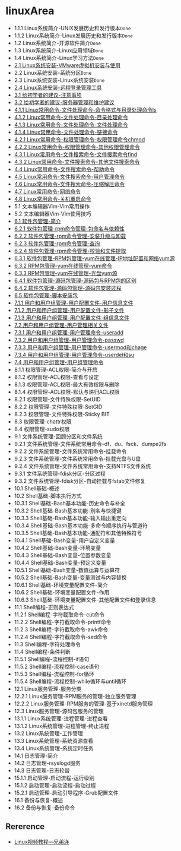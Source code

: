 # linuxArea

- 1.1.1 Linux系统简介-UNIX发展历史和发行版本`Done`
- 1.1.2 Linux系统简介-Linux发展历史和发行版本`Done`
- 1.2 Linux系统简介-开源软件简介`Done`
- 1.3 Linux系统简介-Linux应用领域`Done`
- 1.4 Linux系统简介-Linux学习方法`Done`
- [2.1 Linux系统安装-VMware虚拟机安装与使用](doc/2.1.md)
- 2.2 Linux系统安装-系统分区`Done`
- 2.3 Linux系统安装-Linux系统安装`Done`
- [2.4 Linux系统安装-远程登录管理工具](doc/2.4.md)
- [3.1 给初学者的建议-注意事项](doc/3.1.md)
- [3.2 给初学者的建议-服务器管理和维护建议](doc/3.2.md)
- [4.1.1 Linux常用命令-文件处理命令-命令格式与目录处理命令ls](doc/4.1.1.md)
- [4.1.2 Linux常用命令-文件处理命令-目录处理命令](doc/4.1.2.md)
- [4.1.3 Linux常用命令-文件处理命令-文件处理命令](doc/4.1.3.md)
- [4.1.4 Linux常用命令-文件处理命令-链接命令](doc/4.1.4.md)
- [4.2.1 Linux常用命令-权限管理命令-权限管理命令chmod](doc/4.2.1.md)
- [4.2.2 Linux常用命令-权限管理命令-其他权限管理命令](doc/4.2.2.md)
- [4.3.1 Linux常用命令-文件搜索命令-文件搜索命令find](doc/4.3.1.md)
- [4.3.2 Linux常用命令-文件搜索命令-其他文件搜索命令](doc/4.3.2.md)
- [4.4 Linux常用命令-文件搜索命令-帮助命令](doc/4.4.md)
- [4.5 Linux常用命令-文件搜索命令-用户管理命令](doc/4.5.md)
- [4.6 Linux常用命令-文件搜索命令-压缩解压命令](doc/4.6.md)
- [4.7 Linux常用命令-网络命令](doc/4.7.md)
- [4.8 Linux常用命令-关机重启命令](doc/4.8.md)
- 5.1 文本编辑器Vim-Vim常用操作
- 5.2 文本编辑器Vim-Vim使用技巧
- [6.1 软件包管理-简介](doc/6.1.md)
- [6.2.1 软件包管理-rpm命令管理-包命名与依赖性](doc/6.2.1.md)
- [6.2.2 软件包管理-rpm命令管理-安装升级与卸载](doc/6.2.2.md)
- [6.2.3 软件包管理-rpm命令管理-查询](doc/6.2.3.md)
- [6.2.4 软件包管理-rpm命令管理-校验和文件提取](doc/6.2.4.md)
- [6.3.1 软件包管理-RPM包管理-yum在线管理-IP地址配置和网络yum源](doc/6.3.1.md)
- [6.3.2 RPM包管理-yum在线管理-yum命令](doc/6.3.2.md)
- [6.3.3 RPM包管理-yum在线管理-光盘yum源](doc/6.3.3.md)
- [6.4.1 软件包管理-源码包管理-源码包与RPM包的区别](doc/6.4.1.md)
- [6.4.2 软件包管理-源码包管理-源码包安装过程](doc/6.4.2.md)
- [6.5 软件包管理-脚本安装包](doc/6.5.md)
- [7.1.1 用户和用户组管理-用户配置文件-用户信息文件](doc/7.1.1.md)
- [7.1.2 用户和用户组管理-用户配置文件-影子文件](doc/7.1.2.md)
- [7.1.3 用户和用户组管理-用户配置文件-组信息文件](doc/7.1.3.md)
- [7.2 用户和用户组管理-用户管理相关文件](doc/7.2.md)
- [7.3.1 用户和用户组管理-用户管理命令-useradd](doc/7.3.1.md)
- [7.3.2 用户和用户组管理-用户管理命令-passwd](doc/7.3.2.md)
- [7.3.3 用户和用户组管理-用户管理命令-usermod和chage](doc/7.3.3.md)
- [7.3.4 用户和用户组管理-用户管理命令-userdel和su](doc/7.3.4.md)
- [7.4 用户和用户组管理-用户组管理命令](doc/7.4.md)
- 8.1.1 权限管理-ACL权限-简介与开启
- 8.1.2 权限管理-ACL权限-查看与设定
- 8.1.3 权限管理-ACL权限-最大有效权限与删除
- 8.1.4 权限管理-ACL权限-默认与递归ACL权限
- 8.2.1 权限管理-文件特殊权限-SetUID
- 8.2.2 权限管理-文件特殊权限-SetGID
- 8.2.3 权限管理-文件特殊权限-Sticky BIT
- 8.3 权限管理-chattr权限
- 8.4 权限管理-sudo权限
- 9.1 文件系统管理-回顾分区和文件系统
- 9.2.1 文件系统管理-文件系统常用命令-df、du、fsck、dumpe2fs
- 9.2.2 文件系统管理-文件系统常用命令-挂载命令
- 9.2.3 文件系统管理-文件系统常用命令-挂载光盘与U盘
- 9.2.4 文件系统管理-文件系统常用命令-支持NTFS文件系统
- 9.3.1 文件系统管理-fdisk分区-分区过程
- 9.3.2 文件系统管理-fdisk分区-自动挂载与fstab文件修复
- 10.1 Shell基础-概述
- 10.2 Shell基础-脚本执行方式
- 10.3.1 Shell基础-Bash基本功能-历史命令与补全
- 10.3.2 Shell基础-Bash基本功能-别名与快捷键
- 10.3.3 Shell基础-Bash基本功能-输入输出重定向
- 10.3.4 Shell基础-Bash基本功能-多命令顺序执行与管道符
- 10.3.5 Shell基础-Bash基本功能-通配符和其他特殊符号
- 10.4.1 Shell基础-Bash变量-用户自定义变量
- 10.4.2 Shell基础-Bash变量-环境变量
- 10.4.3 Shell基础-Bash变量-位置参数变量
- 10.4.4 Shell基础-Bash变量-预定义变量
- 10.5.1 Shell基础-Bash变量-数值运算与运算符
- 10.5.2 Shell基础-Bash变量-变量测试与内容替换
- 10.6.1 Shell基础-环境变量配置文件-简介
- 10.6.2 Shell基础-环境变量配置文件-作用
- 10.6.3 Shell基础-环境变量配置文件-其他配置文件和登录信息
- 11.1 Shell编程-正则表达式
- 11.2.1 Shell编程-字符截取命令-cut命令
- 11.2.2 Shell编程-字符截取命令-printf命令
- 11.2.3 Shell编程-字符截取命令-awk命令
- 11.2.4 Shell编程-字符截取命令-sed命令
- 11.3 Shell编程-字符处理命令
- 11.4 Shell编程-条件判断
- 11.5.1 Shell编程-流程控制-if语句
- 11.5.2 Shell编程-流程控制-case语句
- 11.5.3 Shell编程-流程控制-for循环
- 11.5.4 Shell编程-流程控制-while循环与until循环
- 12.1 Linux服务管理-服务分类
- 12.2.1 Linux服务管理-RPM服务的管理-独立服务管理
- 12.2.2 Linux服务管理-RPM服务的管理-基于xinetd服务管理
- 12.3 Linux服务管理-源码包服务的管理
- 13.1.1 Linux系统管理-进程管理-进程查看
- 13.1.2 Linux系统管理-进程管理-终止进程
- 13.2 Linux系统管理-工作管理
- 13.3 Linux系统管理-系统资源查看
- 13.4 Linux系统管理-系统定时任务
- 14.1 日志管理-简介
- 14.2 日志管理-rsyslogd服务
- 14.3 日志管理-日志轮替
- 15.1.1 启动管理-启动流程-运行级别
- 15.1.2 启动管理-启动流程-启动过程
- 15.2.1 启动管理-启动引导程序-Grub配置文件
- 16.1 备份与恢复-概述
- 16.2 备份与恢复-备份命令

## Rererence

- [Linux视频教程—兄弟连](https://www.bilibili.com/video/av18156598)
